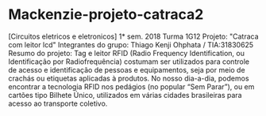 # Mackenzie-projeto-catraca2
[Circuitos eletricos e eletronicos] 1* sem. 2018
Turma 1G12
Projeto: "Catraca com leitor lcd"
Integrantes do grupo:
Thiago Kenji Ohphata / TIA:31830625
Resumo do projeto: Tag e leitor RFID (Radio Frequency Identification, ou Identificação por Radiofrequência) costumam ser utilizados para controle de acesso e identificação de pessoas e equipamentos, seja por meio de crachás ou etiquetas aplicadas à produtos. No nosso dia-a-dia, podemos encontrar a tecnologia RFID nos pedágios (no popular “Sem Parar”), ou em cartões tipo Bilhete Único, utilizados em várias cidades brasileiras para acesso ao transporte coletivo.

